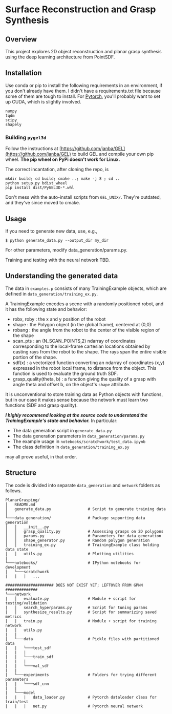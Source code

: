# Surface Reconstruction and Grasp Synthesis

## Overview

This project explores 2D object reconstruction and planar grasp synthesis using the deep learning architecture from PointSDF.

## Installation
Use conda or pip to install the following requirements in an environment, if you don't already have them. I didn't have a requirements.txt file because some of them are tough to install. For [Pytorch](https://pytorch.org/), you'll probably want to set up CUDA, which is slightly involved.
```
numpy
tqdm
scipy
shapely
```

### Building `pygel3d`
Follow the instructions at [https://github.com/janba/GEL](https://github.com/janba/GEL) to build GEL and compile your own pip wheel. **The pip wheel on PyPi doesn't work for Linux.** 

The correct incantation, after cloning the repo, is 
```
mkdir build; cd build; cmake ..; make -j 8 ; cd ..
python setup.py bdist_wheel
pip install dist/PyGEL3D-*.whl
```

Don't mess with the auto-install scripts from `GEL_UNIX/`. They're outdated, and they've since moved to cmake. 

## Usage
If you need to generate new data, use, e.g., 
```
$ python generate_data.py --output_dir my_dir
```

For other parameters, modify data_generation/params.py.

Training and testing with the neural network TBD.

## Understanding the generated data
The data in `examples.p` consists of many TrainingExample objects, which are defined in `data_generation/training_ex.py`. 

A TrainingExample encodes a scene with a randomly positioned robot, and it has the following state and behavior:
* robx, roby    : the x and y position of the robot
* shape         : the Polygon object (in the global frame), centered at (0,0)
* robang        : the angle from the robot to the center of the visible region of the shape
* scan_pts      : an (N_SCAN_POINTS,2) ndarray of coordinates corresponding to the local-frame cartesian locations obtained by casting rays from the robot to the shape. The rays span the entire visible portion of the shape.
* sdf(x)        : a vectorized function converting an ndarray of coordinates (x,y) expressed in the robot local frame, to distance from the object. This function is used to evaluate the ground truth SDF.
* grasp_quality(theta, b) : a function giving the quality of a grasp with angle theta and offset b, on the object's `shape` attribute.

It is unconventional to store training data as Python objects with functions, but in our case it makes sense because the network must learn two functions (SDF and grasp quality).

***I highly recommend looking at the source code to understand the TrainingExample's state and behavior.*** In particular:
* The data generation script in `generate_data.py`
* The data generation parameters in `data_generation/params.py`
* The example usage in `notebooks/scratchwork/test_data.ipynb`
* The class definition in `data_generation/training_ex.py`

may all prove useful, in that order.

## Structure
The code is divided into separate  `data_generation` and `network` folders as follows.

```
PlanarGrasping/
│   README.md
│   generate_data.py                # Script to generate training data
│
└───data_generation/                # Package supporting data generation
│   │   __init__.py
│   │   grasp_quality.py            # Assessing grasps on 2D polygons
│   │   params.py                   # Parameters for data generation
│   │   shape_generator.py          # Random polygon generation
│   │   training_ex.py              # TrainingExample class holding data state
│   │   utils.py                    # Plotting utilities
|
└───notebooks/                      # IPython notebooks for development
│   └───scratchwork                 
|   |   |   ...   

##################### DOES NOT EXIST YET; LEFTOVER FROM GPNN ##############
└───network
|   │   evaluate.py                 # Module + script for testing/validation
|   │   search_hyperparams.py       # Script for tuning params
|   │   synthesize_results.py       # Script for summarizing saved metrics
|   │   train.py                    # Module + script for training network
|   │   utils.py                        
|   |
|   └───data                        # Pickle files with partitioned data
|   |   └───test_sdf 
|   |   | 
|   |   └───train_sdf
|   |   | 
|   |   └───val_sdf
|   |   
|   └───experiments                 # Folders for trying different parameters
|   |   └───sdf_cnn
|   |
|   └───model
|   |   |   data_loader.py          # Pytorch dataloader class for train/test
|   |   |   net.py                  # Pytorch neural network
```